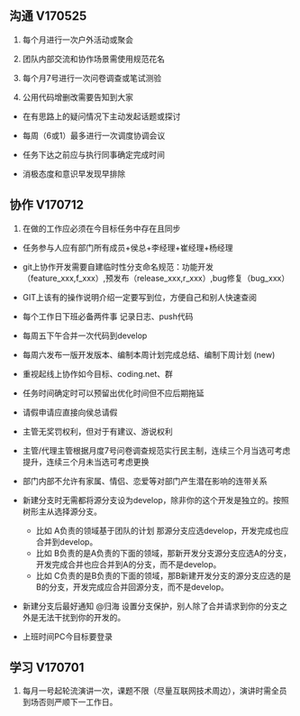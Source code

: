 ## 沟通 V170525

1. 每个月进行一次户外活动或聚会

2. 团队内部交流和协作场景需使用规范花名

3. 每个月7号进行一次问卷调查或笔试测验

3. 公用代码增删改需要告知到大家

- 在有思路上的疑问情况下主动发起话题或探讨

- 每周（6或1）最多进行一次调度协调会议

- 任务下达之前应与执行同事确定完成时间

- 消极态度和意识早发现早排除


## 协作 V170712

1. 在做的工作应必须在今目标任务中存在且同步

- 任务参与人应有部门所有成员+侯总+李经理+崔经理+杨经理

- git上协作开发需要自建临时性分支命名规范：功能开发（feature_xxx,f_xxx）,预发布（release_xxx,r_xxx）,bug修复（bug_xxx）

- GIT上该有的操作说明介绍一定要写到位，方便自己和别人快速查阅

- 每个工作日下班必备两件事 记录日志、push代码

- 每周五下午合并一次代码到develop

- 每周六发布一版开发版本、编制本周计划完成总结、编制下周计划 (new)

- 重视起线上协作如今目标、coding.net、群

- 任务时间确定时可以预留出优化时间但不应后期拖延

- 请假申请应直接向侯总请假

- 主管无奖罚权利，但对于有建议、游说权利

- 主管/代理主管根据月度7号问卷调查规范实行民主制，连续三个月当选可考虑提升，连续三个月未当选可考虑更换

- 部门内部不允许有家属、情侣、恋爱等对部门产生潜在影响的连带关系

- 新建分支时无需都将源分支设为develop，除非你的这个开发是独立的。按照树形主从选择源分支。
  * 比如 A负责的领域基于团队的计划 那源分支应选develop，开发完成也应合并到develop。
  * 比如 B负责的是A负责的下面的领域，那新开发分支源分支应选A的分支，开发完成合并也应合并到A的分支，而不是develop。
  * 比如 C负责的是B负责的下面的领域，那B新建开发分支的源分支应选的是B的分支，开发完成应合并回源分支，而不是develop。
- 新建分支后最好通知 @归海 设置分支保护，别人除了合并请求到你的分支之外是无法干扰到你的开发的。

- 上班时间PC今目标要登录


## 学习 V170701

1. 每月一号起轮流演讲一次，课题不限（尽量互联网技术周边），演讲时需全员到场否则严顺下一工作日。
